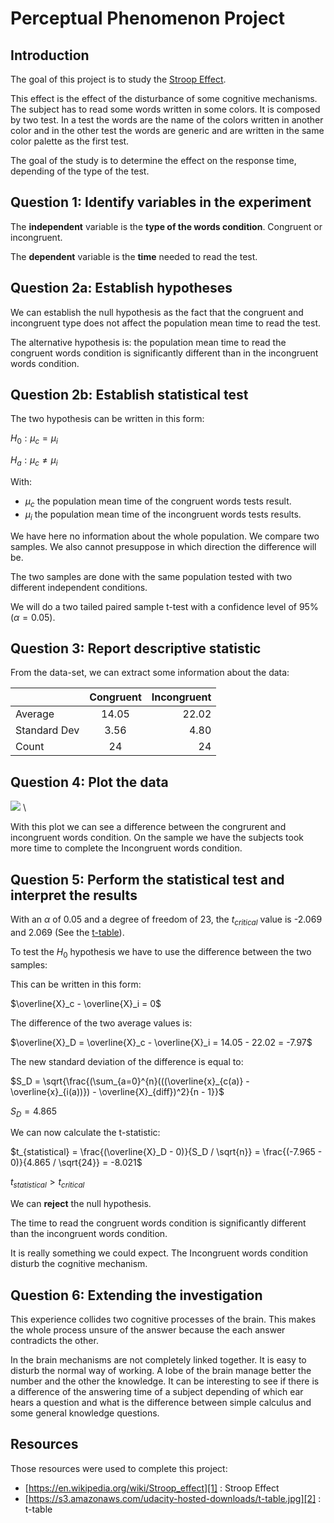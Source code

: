 ﻿# Perceptual Phenomenon Project

## Introduction
The goal of this project is to study the [Stroop Effect][1].

This effect is the effect of the disturbance of some cognitive mechanisms. The subject has to read some words written in some colors. It is composed by two test. In a test the words are the name of the colors written in another color and in the other test the words are generic and are written in the same color palette as the first test.

The goal of the study is to determine the effect on the response time, depending of the type of the test.

## Question 1: Identify variables in the experiment
The **independent** variable is the **type of the words condition**. Congruent or incongruent.

The **dependent** variable is the **time** needed to read the test.

## Question 2a: Establish hypotheses

We can establish the null hypothesis as the fact that the congruent and incongruent type does not affect the population mean time to read the test.

The alternative hypothesis is: the population mean time to read the congruent words condition is significantly different than in the incongruent words condition.

## Question 2b: Establish statistical test
The two hypothesis can be written in this form:

$H_0 : \mu_c = \mu_i$

$H_a : \mu_c \neq \mu_i$

With:

- $\mu_c$ the population mean time of the congruent words tests result.
- $\mu_i$ the population mean time of the incongruent words tests results.

We have here no information about the whole population. We compare two samples. We also cannot presuppose in which direction the difference will be.

The two samples are done with the same population tested with two different independent conditions.

We will do a two tailed paired sample t-test with a confidence level of 95% ($\alpha = 0.05$).

## Question 3: Report descriptive statistic
From the data-set, we can extract some information about the data:

|				| Congruent				 | Incongruent	|
| --------- | :-----------------: | ----------: |
| Average	| 14.05					 | 22.02			|
| Standard Dev | 3.56				 | 4.80			|
| Count	  	| 24 						 | 24				|

## Question 4: Plot the data

![](./histograms.png)
\

With this plot we can see a difference between the congrurent and incongruent words condition. On the sample we have the subjects took more time to complete the Incongruent words condition.

## Question 5: Perform the statistical test and interpret the results

With an $\alpha$ of 0.05 and a degree of freedom of 23, the $t_{critical}$ value is -2.069 and 2.069 (See the [t-table][2]). 

To test the $H_0$ hypothesis we have to use the difference between the two samples:

This can be written in this form:

$\overline{X}_c - \overline{X}_i = 0$

The difference of the two average values is:

$\overline{X}_D = \overline{X}_c - \overline{X}_i =  14.05 - 22.02 = -7.97$

The new standard deviation of the difference is equal to:

$S_D = \sqrt{\frac{(\sum_{a=0}^{n}(((\overline{x}_{c(a)} - \overline{x}_{i(a))}) - \overline{X}_{diff})^2}{n - 1}}$

$S_D = 4.865$

We can now calculate the t-statistic:

$t_{statistical} = \frac{(\overline{X}_D - 0)}{S_D / \sqrt{n}} = \frac{(-7.965 - 0)}{4.865 / \sqrt{24}} = -8.021$

$t_{statistical} > t_{critical}$

We can **reject** the null hypothesis.

The time to read the congruent words condition is significantly different than the incongruent words condition.
 
It is really something we could expect. The Incongruent words condition disturb the cognitive mechanism. 

## Question 6: Extending the investigation

This experience collides two cognitive processes of the brain. This makes the whole process unsure of the answer because the each answer contradicts the other.

In the brain mechanisms are not completely linked together. It is easy to disturb the normal way of working. A lobe of the brain manage better the number and the other the knowledge. It can be interesting to see if there is a difference of the answering time of a subject depending of which ear hears a question and what is the difference between simple calculus and some general knowledge questions.

## Resources
Those resources were used to complete this project:

- [https://en.wikipedia.org/wiki/Stroop_effect][1] : Stroop Effect
- [https://s3.amazonaws.com/udacity-hosted-downloads/t-table.jpg][2] : t-table

[1]: https://en.wikipedia.org/wiki/Stroop_effect
[2]: https://s3.amazonaws.com/udacity-hosted-downloads/t-table.jpg
